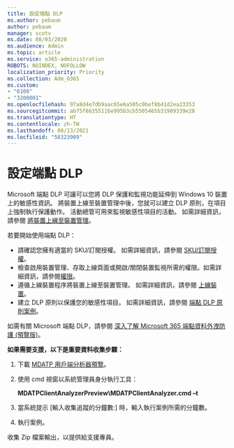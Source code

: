 ```yaml
---
title: 設定端點 DLP
ms.author: pebaum
author: pebaum
manager: scotv
ms.date: 08/03/2020
ms.audience: Admin
ms.topic: article
ms.service: o365-administration
ROBOTS: NOINDEX, NOFOLLOW
localization_priority: Priority
ms.collection: Adm_O365
ms.custom:
- "6108"
- "3200001"
ms.openlocfilehash: 97a8d4e7db9aac65e6a505c0bef8b41d2ea23353
ms.sourcegitcommit: ab75f66355116e995b3cb5505465b31989339e28
ms.translationtype: HT
ms.contentlocale: zh-TW
ms.lasthandoff: 08/13/2021
ms.locfileid: "58323909"
---
```

# <a name="configure-endpoint-dlp"></a>設定端點 DLP

Microsoft 端點 DLP 可讓可以您將 DLP 保護和監視功能延伸到 Windows 10 裝置上的敏感性資訊。 將裝置上線至裝置管理中後，您就可以建立 DLP 原則，在項目上強制執行保護動作。 活動總管可用來監視敏感性項目的活動。 如需詳細資訊，請參閱 [將裝置上線至裝置管理](https://docs.microsoft.com/microsoft-365/compliance/endpoint-dlp-getting-started#onboarding-devices-into-device-management)。  

若要開始使用端點 DLP：

- 請確認您擁有適當的 SKU/訂閱授權。 如需詳細資訊，請參閱 [SKU/訂閱授權](https://docs.microsoft.com/microsoft-365/compliance/endpoint-dlp-getting-started#skusubscriptions-licensing)。
- 檢查啟用裝置管理、存取上線頁面或開啟/關閉裝置監視所需的權限。如需詳細資訊，請參閱[權限](https://docs.microsoft.com/microsoft-365/compliance/endpoint-dlp-getting-started#permissions)。
- 遵循上線裝置程序將裝置上線至裝置管理。 如需詳細資訊，請參閱 [上線裝置](https://docs.microsoft.com/microsoft-365/compliance/endpoint-dlp-getting-started#onboarding-devices)。 
- 建立 DLP 原則以保護您的敏感性項目。 如需詳細資訊，請參閱 [端點 DLP 原則案例](https://docs.microsoft.com/microsoft-365/compliance/endpoint-dlp-using?view=o365-worldwide#endpoint-dlp-policy-scenarios)。

如需有關 Microsoft 端點 DLP，請參閱 [深入了解 Microsoft 365 端點資料外洩防護 (預覽版)](https://docs.microsoft.com/microsoft-365/compliance/endpoint-dlp-learn-about)。

**如果需要支援，以下是重要資料收集步驟：**

1. 下載 [MDATP 用戶端分析器預覽](https://aka.ms/betamdatpanalyzer)。
1. 使用 cmd 視窗以系統管理員身分執行工具：

    **MDATPClientAnalyzerPreview\MDATPClientAnalyzer.cmd –t**

1. 當系統提示 [輸入收集追蹤的分鐘數:] 時，輸入執行案例所需的分鐘數。
1. 執行案例。

收集 Zip 檔案輸出，以提供給支援專員。
